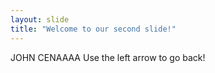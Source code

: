 ```yaml
---
layout: slide
title: "Welcome to our second slide!"
---
```

JOHN CENAAAA
Use the left arrow to go back!
